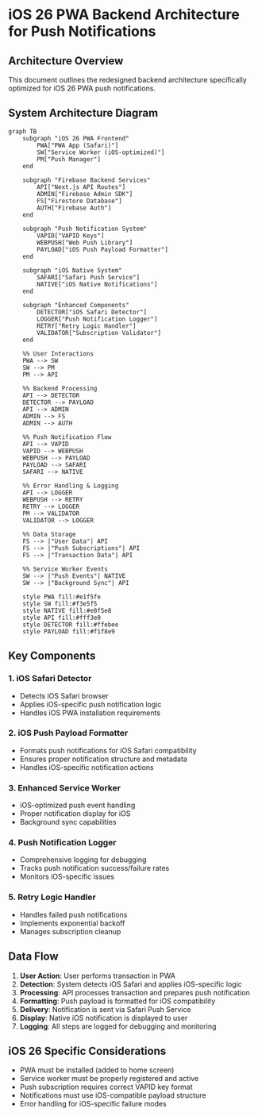 # iOS 26 PWA Backend Architecture for Push Notifications

## Architecture Overview

This document outlines the redesigned backend architecture specifically optimized for iOS 26 PWA push notifications.

## System Architecture Diagram

```mermaid
graph TB
    subgraph "iOS 26 PWA Frontend"
        PWA["PWA App (Safari)"]
        SW["Service Worker (iOS-optimized)"]
        PM["Push Manager"]
    end
    
    subgraph "Firebase Backend Services"
        API["Next.js API Routes"]
        ADMIN["Firebase Admin SDK"]
        FS["Firestore Database"]
        AUTH["Firebase Auth"]
    end
    
    subgraph "Push Notification System"
        VAPID["VAPID Keys"]
        WEBPUSH["Web Push Library"]
        PAYLOAD["iOS Push Payload Formatter"]
    end
    
    subgraph "iOS Native System"
        SAFARI["Safari Push Service"]
        NATIVE["iOS Native Notifications"]
    end
    
    subgraph "Enhanced Components"
        DETECTOR["iOS Safari Detector"]
        LOGGER["Push Notification Logger"]
        RETRY["Retry Logic Handler"]
        VALIDATOR["Subscription Validator"]
    end

    %% User Interactions
    PWA --> SW
    SW --> PM
    PM --> API
    
    %% Backend Processing
    API --> DETECTOR
    DETECTOR --> PAYLOAD
    API --> ADMIN
    ADMIN --> FS
    ADMIN --> AUTH
    
    %% Push Notification Flow
    API --> VAPID
    VAPID --> WEBPUSH
    WEBPUSH --> PAYLOAD
    PAYLOAD --> SAFARI
    SAFARI --> NATIVE
    
    %% Error Handling & Logging
    API --> LOGGER
    WEBPUSH --> RETRY
    RETRY --> LOGGER
    PM --> VALIDATOR
    VALIDATOR --> LOGGER
    
    %% Data Storage
    FS --> |"User Data"| API
    FS --> |"Push Subscriptions"| API
    FS --> |"Transaction Data"| API
    
    %% Service Worker Events
    SW --> |"Push Events"| NATIVE
    SW --> |"Background Sync"| API
    
    style PWA fill:#e1f5fe
    style SW fill:#f3e5f5
    style NATIVE fill:#e8f5e8
    style API fill:#fff3e0
    style DETECTOR fill:#ffebee
    style PAYLOAD fill:#f1f8e9
```

## Key Components

### 1. iOS Safari Detector
- Detects iOS Safari browser
- Applies iOS-specific push notification logic
- Handles iOS PWA installation requirements

### 2. iOS Push Payload Formatter
- Formats push notifications for iOS Safari compatibility
- Ensures proper notification structure and metadata
- Handles iOS-specific notification actions

### 3. Enhanced Service Worker
- iOS-optimized push event handling
- Proper notification display for iOS
- Background sync capabilities

### 4. Push Notification Logger
- Comprehensive logging for debugging
- Tracks push notification success/failure rates
- Monitors iOS-specific issues

### 5. Retry Logic Handler
- Handles failed push notifications
- Implements exponential backoff
- Manages subscription cleanup

## Data Flow

1. **User Action**: User performs transaction in PWA
2. **Detection**: System detects iOS Safari and applies iOS-specific logic
3. **Processing**: API processes transaction and prepares push notification
4. **Formatting**: Push payload is formatted for iOS compatibility
5. **Delivery**: Notification is sent via Safari Push Service
6. **Display**: Native iOS notification is displayed to user
7. **Logging**: All steps are logged for debugging and monitoring

## iOS 26 Specific Considerations

- PWA must be installed (added to home screen)
- Service worker must be properly registered and active
- Push subscription requires correct VAPID key format
- Notifications must use iOS-compatible payload structure
- Error handling for iOS-specific failure modes